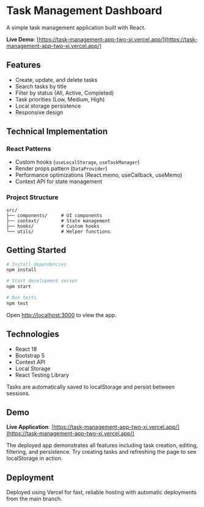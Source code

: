 # Task Management Dashboard

A simple task management application built with React.

**Live Demo**: [https://task-management-app-two-xi.vercel.app/](https://task-management-app-two-xi.vercel.app/)

## Features

- Create, update, and delete tasks
- Search tasks by title
- Filter by status (All, Active, Completed)
- Task priorities (Low, Medium, High)
- Local storage persistence
- Responsive design

## Technical Implementation

### React Patterns
- Custom hooks (`useLocalStorage`, `useTaskManager`)
- Render props pattern (`DataProvider`)
- Performance optimizations (React.memo, useCallback, useMemo)
- Context API for state management

### Project Structure
```
src/
├── components/     # UI components
├── context/        # State management
├── hooks/          # Custom hooks
└── utils/          # Helper functions
```

## Getting Started

```bash
# Install dependencies
npm install

# Start development server
npm start

# Run tests
npm test
```

Open [http://localhost:3000](http://localhost:3000) to view the app.

## Technologies

- React 18
- Bootstrap 5
- Context API
- Local Storage
- React Testing Library

Tasks are automatically saved to localStorage and persist between sessions.

## Demo

**Live Application**: [https://task-management-app-two-xi.vercel.app/](https://task-management-app-two-xi.vercel.app/)

The deployed app demonstrates all features including task creation, editing, filtering, and persistence. Try creating tasks and refreshing the page to see localStorage in action.

## Deployment

Deployed using Vercel for fast, reliable hosting with automatic deployments from the main branch.
